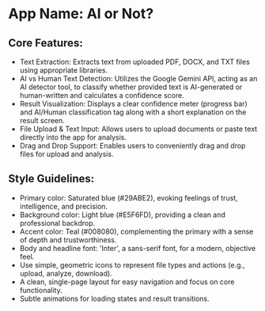 # **App Name**: AI or Not?

## Core Features:

- Text Extraction: Extracts text from uploaded PDF, DOCX, and TXT files using appropriate libraries.
- AI vs Human Text Detection: Utilizes the Google Gemini API, acting as an AI detector tool, to classify whether provided text is AI-generated or human-written and calculates a confidence score.
- Result Visualization: Displays a clear confidence meter (progress bar) and AI/Human classification tag along with a short explanation on the result screen.
- File Upload & Text Input: Allows users to upload documents or paste text directly into the app for analysis.
- Drag and Drop Support: Enables users to conveniently drag and drop files for upload and analysis.

## Style Guidelines:

- Primary color: Saturated blue (#29ABE2), evoking feelings of trust, intelligence, and precision.
- Background color: Light blue (#E5F6FD), providing a clean and professional backdrop.
- Accent color: Teal (#008080), complementing the primary with a sense of depth and trustworthiness.
- Body and headline font: 'Inter', a sans-serif font, for a modern, objective feel.
- Use simple, geometric icons to represent file types and actions (e.g., upload, analyze, download).
- A clean, single-page layout for easy navigation and focus on core functionality.
- Subtle animations for loading states and result transitions.